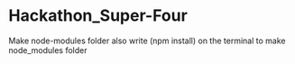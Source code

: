 # Hackathon_Super-Four
Make node-modules folder also
write (npm install) on the terminal to make node_modules folder 
